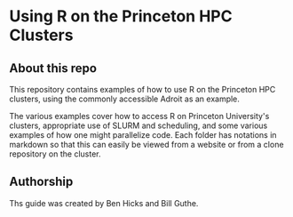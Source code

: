 # Using R on the Princeton HPC Clusters

## About this repo
This repository contains examples of how to use R on the Princeton HPC
clusters, using the commonly accessible Adroit as an example.

The various examples cover how to access R on Princeton University's clusters,
appropriate use of SLURM and scheduling, and some various examples of  how
one might parallelize code. Each folder has notations in markdown so that 
this can easily be viewed from a website or from a clone repository on
the cluster.

## Authorship

Ths guide was created by Ben Hicks and Bill Guthe.
